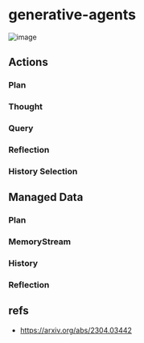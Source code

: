 # generative-agents

![image](https://github.com/tmori/generative-agents/assets/164193/7beda2b2-a3ed-4f1f-af08-ab3ae578da74)


## Actions
### Plan

### Thought

### Query

### Reflection

### History Selection

## Managed Data

### Plan

### MemoryStream

### History

### Reflection

## refs
* https://arxiv.org/abs/2304.03442
